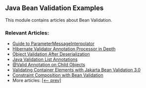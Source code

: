 ## Java Bean Validation Examples

This module contains articles about Bean Validation.

### Relevant Articles: 
- [Guide to ParameterMessageInterpolator](https://www.baeldung.com/hibernate-parametermessageinterpolator)
- [Hibernate Validator Annotation Processor in Depth](https://www.baeldung.com/hibernate-validator-annotation-processor)
- [Object Validation After Deserialization](https://www.baeldung.com/java-object-validation-deserialization)
- [Java Validation List Annotations](https://www.baeldung.com/java-validation-list-annotations)
- [@Valid Annotation on Child Objects](https://www.baeldung.com/java-valid-annotation-child-objects)
- [Validating Container Elements with Jakarta Bean Validation 3.0](https://www.baeldung.com/bean-validation-container-elements)
- [Constraint Composition with Bean Validation](https://www.baeldung.com/java-bean-validation-constraint-composition)
- More articles: [[<-- prev]](../javaxval)
